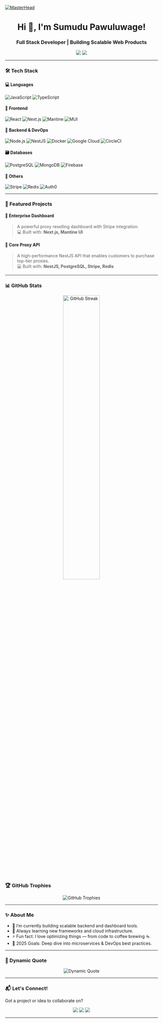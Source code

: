 [![MasterHead](https://user-images.githubusercontent.com/74038190/225813708-98b745f2-7d22-48cf-9150-083f1b00d6c9.gif)]()

<h1 align="center">Hi 👋, I'm Sumudu Pawuluwage!</h1>
<h3 align="center">Full Stack Developer | Building Scalable Web Products</h3>

<p align="center">
  <a href="https://sumudu.com" target="_blank"><img src="https://img.shields.io/badge/Portfolio-%230077B5?style=for-the-badge&logo=About.me&logoColor=white"/></a>
  <a href="https://www.linkedin.com/in/sumudu-pawuluwage/" target="_blank"><img src="https://img.shields.io/badge/LinkedIn-%230077B5?style=for-the-badge&logo=linkedin&logoColor=white"/></a>
 
</p>

---

### 🛠️ Tech Stack

#### 💻 Languages

![JavaScript](https://img.shields.io/badge/-JavaScript-F7DF1E?logo=javascript&logoColor=000&style=flat)
![TypeScript](https://img.shields.io/badge/-TypeScript-3178C6?logo=typescript&logoColor=fff&style=flat)

#### 🧩 Frontend

![React](https://img.shields.io/badge/-React-61DAFB?logo=react&logoColor=000&style=flat)
![Next.js](https://img.shields.io/badge/-Next.js-000?logo=next.js&logoColor=fff&style=flat)
![Mantine](https://img.shields.io/badge/-Mantine-339AF0?logo=mantine&logoColor=fff&style=flat)
![MUI](https://img.shields.io/badge/-MUI-007FFF?logo=mui&logoColor=fff&style=flat)

#### 🔧 Backend & DevOps

![Node.js](https://img.shields.io/badge/-Node.js-339933?logo=node.js&logoColor=fff&style=flat)
![NestJS](https://img.shields.io/badge/-NestJS-E0234E?logo=nestjs&logoColor=fff&style=flat)
![Docker](https://img.shields.io/badge/-Docker-2496ED?logo=docker&logoColor=fff&style=flat)
![Google Cloud](https://img.shields.io/badge/-GCP-4285F4?logo=googlecloud&logoColor=fff&style=flat)
![CircleCI](https://img.shields.io/badge/-CircleCI-343434?logo=circleci&logoColor=fff&style=flat)

#### 🗃️ Databases

![PostgreSQL](https://img.shields.io/badge/-PostgreSQL-4169E1?logo=postgresql&logoColor=fff&style=flat)
![MongoDB](https://img.shields.io/badge/-MongoDB-47A248?logo=mongodb&logoColor=fff&style=flat)
![Firebase](https://img.shields.io/badge/-Firebase-FFCA28?logo=firebase&logoColor=000&style=flat)

#### 💼 Others

![Stripe](https://img.shields.io/badge/-Stripe-008CDD?logo=stripe&logoColor=fff&style=flat)
![Redis](https://img.shields.io/badge/-Redis-DC382D?logo=redis&logoColor=fff&style=flat)
![Auth0](https://img.shields.io/badge/-Auth0-EB5424?logo=auth0&logoColor=fff&style=flat)

---

### 🚀 Featured Projects

#### 🔹 Enterprise Dashboard

> A powerful proxy reselling dashboard with Stripe integration.  
> 💻 Built with: **Next.js, Mantine UI**

#### 🔹 Core Proxy API

> A high-performance NestJS API that enables customers to purchase top-tier proxies.  
> 💻 Built with: **NestJS, PostgreSQL, Stripe, Redis**

---

### 📊 GitHub Stats

<p align="center">
  <img src="https://streak-stats.demolab.com?user=sumudu1996&theme=radical&hide_border=true" alt="GitHub Streak" width="49%"/>
</p>

### 🏆 GitHub Trophies

<p align="center">
  <img src="https://github-profile-trophy.vercel.app/?username=sumudu1996&theme=radical&row=1&column=3" alt="GitHub Trophies"/>
</p>

---

### ✨ About Me

- 🔭 I’m currently building scalable backend and dashboard tools.
- 🌱 Always learning new frameworks and cloud infrastructure.
- ⚡ Fun fact: I love optimizing things — from code to coffee brewing ☕.
- 🎯 2025 Goals: Deep dive into microservices & DevOps best practices.

---

### 💬 Dynamic Quote

<p align="center">
  <img src="https://quotes-github-readme.vercel.app/api?type=horizontal&theme=radical" alt="Dynamic Quote">
</p>

---

### 📬 Let's Connect!

Got a project or idea to collaborate on?

<p align="center">
  <a href="https://sumudu-dev.vercel.app/" target="_blank"><img src="https://img.shields.io/badge/Portfolio-%230077B5?style=for-the-badge&logo=About.me&logoColor=white"/></a>
  <a href="https://www.linkedin.com/in/sumudu-pawuluwage/" target="_blank"><img src="https://img.shields.io/badge/LinkedIn-%230077B5?style=for-the-badge&logo=linkedin&logoColor=white"/></a>
  <a href="mailto:sumudupawuluwage@gmail.com">
    <img src="https://img.shields.io/badge/Email-D14836?style=for-the-badge&logo=gmail&logoColor=white"/>
  </a>
 
</p>

---

<!---
sumudu/sumudu is a ✨ special ✨ repository because its `README.md` (this file) appears on your GitHub profile.
You can click the Preview link to take a look at your changes.
--->
